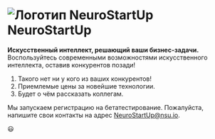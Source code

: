 # ![Логотип NeuroStartUp](img/NeuroStartUpIcon.png) NeuroStartUp

**Искусственный интеллект, решающий ваши бизнес-задачи.** Воспользуйтесь современными возможностями искусственного интеллекта, оставив конкурентов позади!

1. Такого нет ни у кого из ваших конкурентов!
2. Приемлемые цены за новейшие технологии.
3. Будет о чём рассказать коллегам.

Мы запускаем регистрацию на бетатестирование. Пожалуйста, напишите свои контакты на адрес [NeuroStartUp@nsu.io](mailto:NeuroStartUp@nsu.io).

😃
